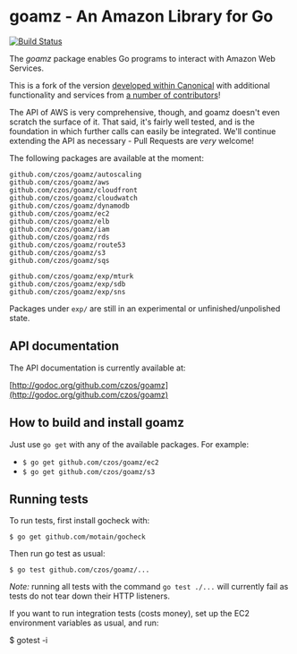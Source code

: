 # goamz - An Amazon Library for Go

[![Build Status](http://travis-ci.org/czos/goamz.png?branch=master)](https://travis-ci.org/czos/goamz)

The _goamz_ package enables Go programs to interact with Amazon Web Services.

This is a fork of the version [developed within Canonical](https://wiki.ubuntu.com/goamz) with additional functionality and services from [a number of contributors](https://github.com/goamz/goamz/contributors)!

The API of AWS is very comprehensive, though, and goamz doesn't even scratch the surface of it. That said, it's fairly well tested, and is the foundation in which further calls can easily be integrated. We'll continue extending the API as necessary - Pull Requests are _very_ welcome!

The following packages are available at the moment:

```
github.com/czos/goamz/autoscaling
github.com/czos/goamz/aws
github.com/czos/goamz/cloudfront
github.com/czos/goamz/cloudwatch
github.com/czos/goamz/dynamodb
github.com/czos/goamz/ec2
github.com/czos/goamz/elb
github.com/czos/goamz/iam
github.com/czos/goamz/rds
github.com/czos/goamz/route53
github.com/czos/goamz/s3
github.com/czos/goamz/sqs

github.com/czos/goamz/exp/mturk
github.com/czos/goamz/exp/sdb
github.com/czos/goamz/exp/sns
```

Packages under `exp/` are still in an experimental or unfinished/unpolished state.

## API documentation

The API documentation is currently available at:

[http://godoc.org/github.com/czos/goamz](http://godoc.org/github.com/czos/goamz)

## How to build and install goamz

Just use `go get` with any of the available packages. For example:

* `$ go get github.com/czos/goamz/ec2`
* `$ go get github.com/czos/goamz/s3`

## Running tests

To run tests, first install gocheck with:

`$ go get github.com/motain/gocheck`

Then run go test as usual:

`$ go test github.com/czos/goamz/...`

_Note:_ running all tests with the command `go test ./...` will currently fail as tests do not tear down their HTTP listeners.

If you want to run integration tests (costs money), set up the EC2 environment variables as usual, and run:

$ gotest -i
